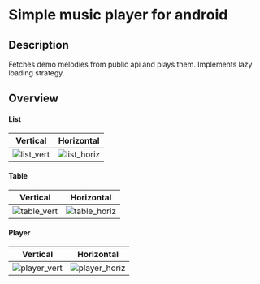 # Simple music player for android
## Description
Fetches demo melodies from public api and plays them. Implements lazy loading strategy.
## Overview
#### List
| Vertical  | Horizontal |
| ------------- | ------------- |
| ![list_vert](https://cloud.githubusercontent.com/assets/13981035/13874758/e094ed40-ed0a-11e5-9734-ca1f768ad36c.png)   | ![list_horiz](https://cloud.githubusercontent.com/assets/13981035/13874762/e09753be-ed0a-11e5-8421-afd19eb472ac.png)    |
 
#### Table
| Vertical  | Horizontal |
| ------------- | ------------- |
| ![table_vert](https://cloud.githubusercontent.com/assets/13981035/13874760/e09586ce-ed0a-11e5-88e6-e77ebeae057c.png)   | ![table_horiz](https://cloud.githubusercontent.com/assets/13981035/13874759/e0954632-ed0a-11e5-8f55-5bdac25991f9.png)   |
 
#### Player
| Vertical  | Horizontal |
| ------------- | ------------- |
| ![player_vert](https://cloud.githubusercontent.com/assets/13981035/13874757/e094ee4e-ed0a-11e5-94b7-d24b6af14d2e.png)   | ![player_horiz](https://cloud.githubusercontent.com/assets/13981035/13874761/e095e77c-ed0a-11e5-9858-901869840284.png)   |
 
